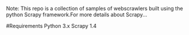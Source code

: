 Note:
This repo is a collection of samples of webscrawlers built using the python Scrapy framework.For more details about Scrapy...



#Requirements
Python 3.x
Scrapy 1.4